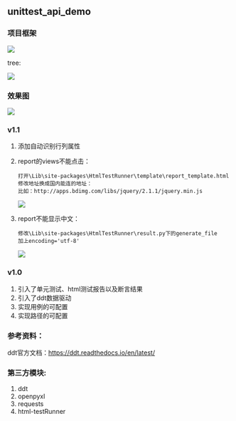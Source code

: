 ## unittest_api_demo
### 项目框架

![](https://cdn.jsdelivr.net/gh/hongcyu/image/images/frame1.png)

tree:

![](https://cdn.jsdelivr.net/gh/hongcyu/image/images/test_tree1.png)

### 效果图

![](https://cdn.jsdelivr.net/gh/hongcyu/image/images/test_report3.png)

### v1.1

1. 添加自动识别行列属性

2. report的views不能点击：

   ```
   打开\Lib\site-packages\HtmlTestRunner\template\report_template.html
   修改地址换成国内能连的地址：
   比如：http://apps.bdimg.com/libs/jquery/2.1.1/jquery.min.js
   ```

   ![](https://cdn.jsdelivr.net/gh/hongcyu/image/images/test_report1.png)

3. report不能显示中文：

   ```
   修改\Lib\site-packages\HtmlTestRunner\result.py下的generate_file
   加上encoding='utf-8'
   ```

   ![](https://cdn.jsdelivr.net/gh/hongcyu/image/images/test_report2.png)





### v1.0

1. 引入了单元测试、html测试报告以及断言结果
3. 引入了ddt数据驱动
4. 实现用例的可配置
5. 实现路径的可配置



### 参考资料：

ddt官方文档：https://ddt.readthedocs.io/en/latest/

### 第三方模块:

1. ddt
2. openpyxl
3. requests
4. html-testRunner


